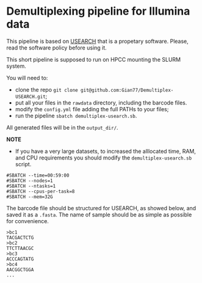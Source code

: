 # Demultiplexing pipeline for Illumina data

This pipeline is based on [USEARCH](https://www.drive5.com/usearch/) that is a propetary software. Please, read the software policy before using it. 

This short pipeline is supposed to run on HPCC mounting the SLURM system.

You will need to:
* clone the repo `git clone git@github.com:Gian77/Demultiplex-USEARCH.git`;
* put all your files in the `rawdata` directory, including the barcode files.
* modify the `config.yml` file adding the full PATHs to your files;
* run the pipeline `sbatch demultiplex-usearch.sb`.

All generated files will be in the `output_dir/`.

__NOTE__
* If you have a very large datasets, to increased the alllocated time, RAM, and CPU requirements you should modify the `demultiplex-usearch.sb` script. 

```
#SBATCH --time=00:59:00
#SBATCH --nodes=1
#SBATCH --ntasks=1
#SBATCH --cpus-per-task=8
#SBATCH --mem=32G
```

The barcode file should be structured for USEARCH, as showed below, and saved it as a `.fasta`. The name of sample should be as simple as possible for convenience. 

```
>bc1
TACGACTCTG
>bc2
TTCTTAACGC
>bc3
ACCCAGTATG
>bc4
AACGGCTGGA
...
```
